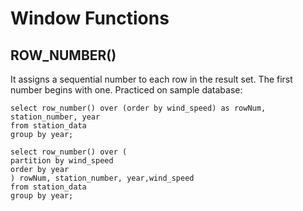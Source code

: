 # Window Functions
## ROW_NUMBER()
It assigns a sequential number to each row in the result set. The first number begins with one.
Practiced on sample database:
```
select row_number() over (order by wind_speed) as rowNum, station_number, year
from station_data
group by year;
```
```
select row_number() over (
partition by wind_speed
order by year
) rowNum, station_number, year,wind_speed
from station_data
group by year;
```